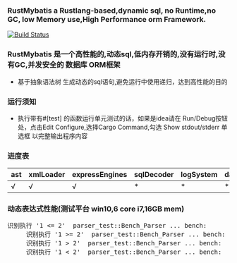 
### RustMybatis a Rustlang-based,dynamic sql, no Runtime,no GC, low Memory use,High Performance orm Framework.
[![Build Status](https://travis-ci.org/zhuxiujia/RustMybatis.svg?branch=master)](https://travis-ci.org/zhuxiujia/RustMybatis)


### RustMybatis 是一个高性能的,动态sql,低内存开销的,没有运行时,没有GC,并发安全的  数据库 ORM框架

* 基于抽象语法树 生成动态的sql语句,避免运行中使用递归，达到高性能的目的



### 运行须知
* 执行带有#[test] 的函数运行单元测试的话，如果是idea请在 Run/Debug按钮处，点击Edit Configure,选择Cargo Command,勾选 Show stdout/stderr 单选框 以完整输出程序内容


### 进度表
| ast | xmlLoader | expressEngines | sqlDecoder | logSystem | dataSourceRouter |templeteDecoder |
| ------ | ------ | ------ | ------ | ------ | ------ |------ |
| √ | √ | √ | * | * | * | * |


### 动态表达式性能(测试平台 win10,6 core i7,16GB mem)
<pre>识别执行 '1 <= 2'  parser_test::Bench_Parser ... bench:          21 ns/iter (+/- 0)
     识别执行 '1 >= 2'  parser_test::Bench_Parser ... bench:          21 ns/iter (+/- 0)
     识别执行 '1 > 2'  parser_test::Bench_Parser ... bench:          21 ns/iter (+/- 0)
     识别执行 '1 < 2'  parser_test::Bench_Parser ... bench:          21 ns/iter (+/- 0) </pre>
